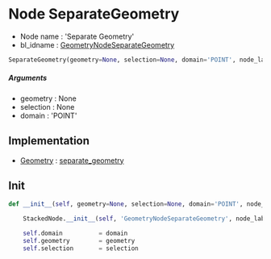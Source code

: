 # Node SeparateGeometry

- Node name : 'Separate Geometry'
- bl_idname : [GeometryNodeSeparateGeometry](https://docs.blender.org/api/current/bpy.types.GeometryNodeSeparateGeometry.html)


``` python
SeparateGeometry(geometry=None, selection=None, domain='POINT', node_label=None, node_color=None)
```
##### Arguments

- geometry : None
- selection : None
- domain : 'POINT'

## Implementation

- [Geometry](/docs/GeoNodes/Geometry.md) : [separate_geometry](/docs/GeoNodes/Geometry.md#separate_geometry)

## Init

``` python
def __init__(self, geometry=None, selection=None, domain='POINT', node_label=None, node_color=None):

    StackedNode.__init__(self, 'GeometryNodeSeparateGeometry', node_label=node_label, node_color=node_color)

    self.domain          = domain
    self.geometry        = geometry
    self.selection       = selection
```
